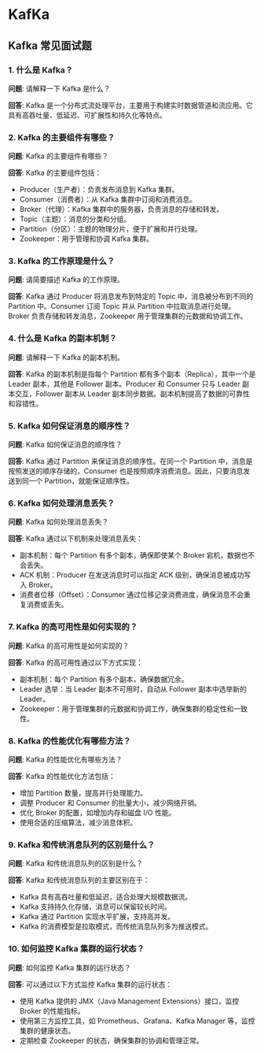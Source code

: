# KafKa

## Kafka 常见面试题

<!-- notecardId: 1735486815511 -->

### 1. 什么是 Kafka？

**问题**: 请解释一下 Kafka 是什么？

**回答**: Kafka 是一个分布式流处理平台，主要用于构建实时数据管道和流应用。它具有高吞吐量、低延迟、可扩展性和持久化等特点。

### 2. Kafka 的主要组件有哪些？

**问题**: Kafka 的主要组件有哪些？

**回答**: Kafka 的主要组件包括：

- Producer（生产者）：负责发布消息到 Kafka 集群。
- Consumer（消费者）：从 Kafka 集群中订阅和消费消息。
- Broker（代理）：Kafka 集群中的服务器，负责消息的存储和转发。
- Topic（主题）：消息的分类和分组。
- Partition（分区）：主题的物理分片，便于扩展和并行处理。
- Zookeeper：用于管理和协调 Kafka 集群。

### 3. Kafka 的工作原理是什么？

**问题**: 请简要描述 Kafka 的工作原理。

**回答**: Kafka 通过 Producer 将消息发布到特定的 Topic 中，消息被分布到不同的 Partition 中。Consumer 订阅 Topic 并从 Partition 中拉取消息进行处理。Broker 负责存储和转发消息，Zookeeper 用于管理集群的元数据和协调工作。

### 4. 什么是 Kafka 的副本机制？

**问题**: 请解释一下 Kafka 的副本机制。

**回答**: Kafka 的副本机制是指每个 Partition 都有多个副本（Replica），其中一个是 Leader 副本，其他是 Follower 副本。Producer 和 Consumer 只与 Leader 副本交互，Follower 副本从 Leader 副本同步数据。副本机制提高了数据的可靠性和容错性。

### 5. Kafka 如何保证消息的顺序性？

**问题**: Kafka 如何保证消息的顺序性？

**回答**: Kafka 通过 Partition 来保证消息的顺序性。在同一个 Partition 中，消息是按照发送的顺序存储的，Consumer 也是按照顺序消费消息。因此，只要消息发送到同一个 Partition，就能保证顺序性。

### 6. Kafka 如何处理消息丢失？

**问题**: Kafka 如何处理消息丢失？

**回答**: Kafka 通过以下机制来处理消息丢失：

- 副本机制：每个 Partition 有多个副本，确保即使某个 Broker 宕机，数据也不会丢失。
- ACK 机制：Producer 在发送消息时可以指定 ACK 级别，确保消息被成功写入 Broker。
- 消费者位移（Offset）：Consumer 通过位移记录消费进度，确保消息不会重复消费或丢失。

### 7. Kafka 的高可用性是如何实现的？

**问题**: Kafka 的高可用性是如何实现的？

**回答**: Kafka 的高可用性通过以下方式实现：

- 副本机制：每个 Partition 有多个副本，确保数据冗余。
- Leader 选举：当 Leader 副本不可用时，自动从 Follower 副本中选举新的 Leader。
- Zookeeper：用于管理集群的元数据和协调工作，确保集群的稳定性和一致性。

### 8. Kafka 的性能优化有哪些方法？

**问题**: Kafka 的性能优化有哪些方法？

**回答**: Kafka 的性能优化方法包括：

- 增加 Partition 数量，提高并行处理能力。
- 调整 Producer 和 Consumer 的批量大小，减少网络开销。
- 优化 Broker 的配置，如增加内存和磁盘 I/O 性能。
- 使用合适的压缩算法，减少消息体积。

### 9. Kafka 和传统消息队列的区别是什么？

**问题**: Kafka 和传统消息队列的区别是什么？

**回答**: Kafka 和传统消息队列的主要区别在于：

- Kafka 具有高吞吐量和低延迟，适合处理大规模数据流。
- Kafka 支持持久化存储，消息可以保留较长时间。
- Kafka 通过 Partition 实现水平扩展，支持高并发。
- Kafka 的消费模型是拉取模式，而传统消息队列多为推送模式。

### 10. 如何监控 Kafka 集群的运行状态？

**问题**: 如何监控 Kafka 集群的运行状态？

**回答**: 可以通过以下方式监控 Kafka 集群的运行状态：

- 使用 Kafka 提供的 JMX（Java Management Extensions）接口，监控 Broker 的性能指标。
- 使用第三方监控工具，如 Prometheus、Grafana、Kafka Manager 等，监控集群的健康状态。
- 定期检查 Zookeeper 的状态，确保集群的协调和管理正常。
